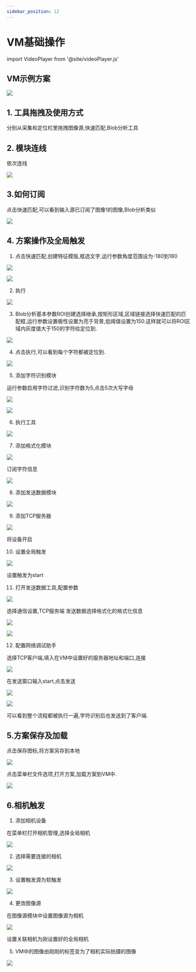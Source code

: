 ```yaml
---
sidebar_position: 12
---
```


# VM基础操作

import VideoPlayer from '@site/videoPlayer.js'

<VideoPlayer src="https://xian-vforum.oss-cn-hangzhou.aliyuncs.com/2022-07-04_UFb2STEgKL_VM%E5%9F%BA%E7%A1%80%E6%93%8D%E4%BD%9C%E6%BC%94%E7%A4%BA%E8%A7%86%E9%A2%91_x264.mp4"/>

## VM示例方案

![](image.png)

## 1. 工具拖拽及使用方式

分别从采集和定位栏里拖拽图像源,快速匹配,Blob分析工具

## 2. 模块连线

依次连线

![](image-1.png)

## 3.如何订阅

点击快速匹配,可以看到输入源已订阅了图像1的图像,Blob分析类似

![](image-2.png)

## 4. 方案操作及全局触发

1. 点击快速匹配,创建特征模版,框选文字,运行参数角度范围设为-180到180

![](image-5.png)

![](image-6.png)

2. 执行

![](image-7.png)

3. Blob分析基本参数ROI创建选择继承,按矩形区域,区域链接选择快速匹配的匹配框,运行参数设置极性设置为亮于背景,低阈值设置为150.这样就可以将ROI区域内灰度值大于150的字符给定位到.

![](image-8.png)

4. 点击执行,可以看到每个字符都被定位到.

![](image-9.png)

5. 添加字符识别模块

运行参数启用字符过滤,识别字符数为5,点击5次大写字母

![](image-10.png)

![](image-11.png)

6. 执行工具

![](image-12.png)

7. 添加格式化模块

![](image-14.png)

订阅字符信息

![](image-15.png)

8. 添加发送数据模块

![](image-16.png)

9. 添加TCP服务器

![](image-17.png)

将设备开启

10. 设置全局触发

![](image-18.png)

设置触发为start

11. 打开发送数据工具,配置参数

![](image-19.png)

选择通信设置,TCP服务端
发送数据选择格式化的格式化信息

![](image-20.png)

![](image-21.png)

12. 配置网络调试助手

选择TCP客户端,填入在VM中设置好的服务器地址和端口,连接

![](image-22.png)

在发送窗口输入start,点击发送

![](image-23.png)

![](image-24.png)

可以看到整个流程都被执行一遍,字符识别后也发送到了客户端.

## 5.方案保存及加载

点击保存图标,将方案另存到本地

![](image-3.png)

点击菜单栏文件选项,打开方案,加载方案到VM中.

![](image-4.png)

## 6.相机触发

1. 添加相机设备

在菜单栏打开相机管理,选择全局相机

![](image-25.png)

2. 选择需要连接的相机

![](image-26.png)

3. 设置触发源为软触发

![](image-27.png)

4. 更改图像源

在图像源模块中设置图像源为相机

![](image-28.png)

设置关联相机为刚设置好的全局相机

5. VM中的图像由刚刚的标签变为了相机实际拍摄的图像

![](image-29.png)













